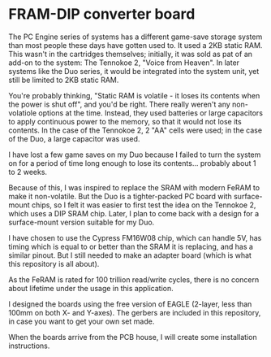 # FRAM-DIP converter board

The PC Engine series of systems has a different game-save storage system than most people
these days have gotten used to.  It used a 2KB static RAM.  This wasn't in the cartridges
themselves; initially, it was sold as pat of an add-on to the system: The Tennokoe 2,
"Voice from Heaven".  In later systems like the Duo series, it would be integrated into
the system unit, yet still be limited to 2KB static RAM.

You're probably thinking, "Static RAM is volatile - it loses its contents when the power
is shut off", and you'd be right.  There really weren't any non-volatiole options at the
time.  Instead, they used batteries or large capacitors to apply continuous power to the
memory, so that it would not lose its contents.  In the case of the Tennokoe 2, 2 "AA"
cells were used; in the case of the Duo, a large capacitor was used.

I have lost a few game saves on my Duo because I failed to turn the system on for a period
of time long enough to lose its contents... probably about 1 to 2 weeks.

Because of this, I was inspired to replace the SRAM with modern FeRAM to make it
non-volatile.  But the Duo is a tighter-packed PC board with surface-mount chips, so I felt it
was easier to first test the idea on the Tennokoe 2, which uses a DIP SRAM chip.  Later, I
plan to come back with a design for a surface-mount version suitable for my Duo.

I have chosen to use the Cypress FM16W08 chip, which can handle 5V, has timing which is
equal to or better than the SRAM it is replacing, and has a similar pinout.  But I still
needed to make an adapter board (which is what this repository is all about).

As the FeRAM is rated for 100 trillion read/write cycles, there is no
concern about lifetime under the usage in this application.

I designed the boards using the free version of EAGLE (2-layer, less than 100mm
on both X- and Y-axes).  The gerbers are included in this repository, in case you
want to get your own set made.

When the boards arrive from the PCB house, I will create some installation instructions.

